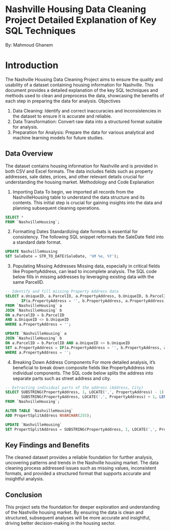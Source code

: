 # Nashville Housing Data Cleaning Project Detailed Explanation of Key SQL Techniques
By: Mahmoud Ghanem

# Introduction
The Nashville Housing Data Cleaning Project aims to ensure the quality and usability of a dataset containing housing information for Nashville. This document provides a detailed explanation of the key SQL techniques and methods used to clean and preprocess the data, showcasing the benefits of each step in preparing the data for analysis.
Objectives
1. Data Cleaning: Identify and correct inaccuracies and inconsistencies in the dataset to ensure it is accurate and reliable.
2. Data Transformation: Convert raw data into a structured format suitable for analysis.
3. Preparation for Analysis: Prepare the data for various analytical and machine learning models for future studies.

## Data Overview
The dataset contains housing information for Nashville and is provided in both CSV and Excel formats. The data includes fields such as property addresses, sale dates, prices, and other relevant details crucial for understanding the housing market.
Methodology and Code Explanation

1. Importing Data
To begin, we imported all records from the NashvilleHousing table to understand the data structure and its contents. This initial step is crucial for gaining insights into the data and planning subsequent cleaning operations.
```sql
SELECT *
FROM `NashvilleHousing`;
```

2. Formatting Dates
Standardizing date formats is essential for consistency. The following SQL snippet reformats the SaleDate field into a standard date format.
```sql
UPDATE NashvilleHousing
SET SaleDate = STR_TO_DATE(SaleDate, '%M %e, %Y');
```

3. Populating Missing Addresses
Missing data, especially in critical fields like PropertyAddress, can lead to incomplete analysis. The SQL code below fills in missing addresses by leveraging existing data with the same ParcelID.
```sql
-- Identify and fill missing Property Address data
SELECT a.UniqueID, a.ParcelID, a.PropertyAddress, b.UniqueID, b.ParcelID, b.PropertyAddress,
       IF(a.PropertyAddress = '', b.PropertyAddress, a.PropertyAddress) as address
FROM `NashvilleHousing` a
JOIN `NashvilleHousing` b
ON a.ParcelID = b.ParcelID
AND a.UniqueID <> b.UniqueID
WHERE a.PropertyAddress = '';

UPDATE `NashvilleHousing` a
JOIN `NashvilleHousing` b
ON a.ParcelID = b.ParcelID AND a.UniqueID <> b.UniqueID
SET a.PropertyAddress = IF(a.PropertyAddress = '', b.PropertyAddress, a.PropertyAddress)
WHERE a.PropertyAddress = '';
```

4. Breaking Down Address Components
For more detailed analysis, it’s beneficial to break down composite fields like PropertyAddress into individual components. The SQL code below splits the address into separate parts such as street address and city.
```sql
-- Extracting individual parts of the address (Address, City)
SELECT SUBSTRING(PropertyAddress, 1, LOCATE(',', PropertyAddress) - 1) AS Address,
       SUBSTRING(PropertyAddress, LOCATE(',', PropertyAddress) + 1, LENGTH(PropertyAddress)) AS City
FROM `NashvilleHousing`;

ALTER TABLE `NashvilleHousing`
ADD PropertSplitAddress NVARCHAR(255);

UPDATE `NashvilleHousing`
SET PropertSplitAddress = SUBSTRING(PropertyAddress, 1, LOCATE(',', PropertyAddress) - 1);
```

## Key Findings and Benefits
The cleaned dataset provides a reliable foundation for further analysis, uncovering patterns and trends in the Nashville housing market. The data cleaning process addressed issues such as missing values, inconsistent formats, and provided a structured format that supports accurate and insightful analysis.

## Conclusion
This project sets the foundation for deeper exploration and understanding of the Nashville housing market. By ensuring the data is clean and structured, subsequent analyses will be more accurate and insightful, driving better decision-making in the housing sector.

